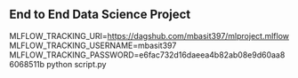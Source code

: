 ## End to End Data Science Project

MLFLOW_TRACKING_URI=https://dagshub.com/mbasit397/mlproject.mlflow
MLFLOW_TRACKING_USERNAME=mbasit397
MLFLOW_TRACKING_PASSWORD=e6fac732d16daeea4b82ab08e9d60aa86068511b
python script.py

